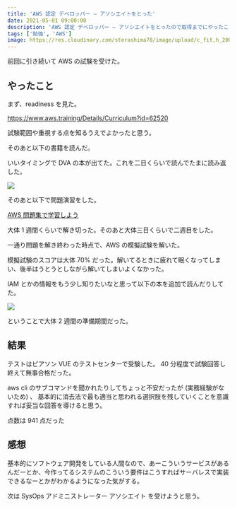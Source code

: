 ```yaml
---
title: 'AWS 認定 デベロッパー – アソシエイトをとった'
date: 2021-05-01 09:00:00
description: 'AWS 認定 デベロッパー – アソシエイトをとったので取得までにやったこと'
tags: ['勉強', 'AWS']
image: https://res.cloudinary.com/sterashima78/image/upload/c_fit,h_200,w_320,y_0/v1619827603/blog/DVA_fqiol2
---
```


前回に引き続いて AWS の試験を受けた。

## やったこと

まず、readiness を見た。

https://www.aws.training/Details/Curriculum?id=62520

試験範囲や重視する点を知るうえでよかったと思う。

そのあと以下の書籍を読んだ。

いいタイミングで DVA の本が出てた。これを二日くらいで読んでたまに読み返した。

<a href="https://www.amazon.co.jp/gp/product/4798063401?pf_rd_r=5FTMP5WPPST0AWTTS2WH&pf_rd_p=7626af39-b716-47c8-84eb-9679f177dc53&pd_rd_r=27f97b10-9c02-443c-91b5-8573636b24d2&pd_rd_w=pdy4x&pd_rd_wg=UbxRK&linkCode=li3&tag=yarishin-22&linkId=86adfadeb2e652991bba151a917e446f&language=ja_JP&ref_=as_li_ss_il" target="_blank"><img border="0" src="//ws-fe.amazon-adsystem.com/widgets/q?_encoding=UTF8&ASIN=4798063401&Format=_SL250_&ID=AsinImage&MarketPlace=JP&ServiceVersion=20070822&WS=1&tag=yarishin-22&language=ja_JP" ></a><img src="https://ir-jp.amazon-adsystem.com/e/ir?t=yarishin-22&language=ja_JP&l=li3&o=9&a=4798063401" width="1" height="1" border="0" alt="" style="border:none !important; margin:0px !important;" />

そのあと以下で問題演習をした。

[AWS 問題集で学習しよう](https://aws.koiwaclub.com/)

大体 1 週間くらいで解き切った。そのあと大体三日くらいで二週目をした。

一通り問題を解き終わった時点で、AWS の模擬試験を解いた。

模擬試験のスコアは大体 70% だった。解いてるときに疲れて眠くなってしまい、後半はうとうとしながら解いてしまいよくなかった。

IAM とかの情報をもう少し知りたいなと思って以下の本を追加で読んだりしてた。

<a href="https://www.amazon.co.jp/%E8%A6%81%E7%82%B9%E6%95%B4%E7%90%86%E3%81%8B%E3%82%89%E6%94%BB%E7%95%A5%E3%81%99%E3%82%8B%E3%80%8EAWS%E8%AA%8D%E5%AE%9A-%E3%82%BB%E3%82%AD%E3%83%A5%E3%83%AA%E3%83%86%E3%82%A3-%E5%B0%82%E9%96%80%E7%9F%A5%E8%AD%98%E3%80%8F-NRI%E3%83%8D%E3%83%83%E3%83%88%E3%82%B3%E3%83%A0%E6%A0%AA%E5%BC%8F%E4%BC%9A%E7%A4%BE/dp/4839970947?pd_rd_w=RferK&pf_rd_p=c221ae92-96f8-424c-884c-196b2fc439b0&pf_rd_r=FVSBSR57W4ZTYCQ93BZ1&pd_rd_r=0969b0dc-eca7-4e0d-9388-4b6c02c3a24f&pd_rd_wg=6McTh&pd_rd_i=4839970947&psc=1&linkCode=li3&tag=yarishin-22&linkId=e32b2fac369d337405ee9ce8730afede&language=ja_JP&ref_=as_li_ss_il" target="_blank"><img border="0" src="//ws-fe.amazon-adsystem.com/widgets/q?_encoding=UTF8&ASIN=4839970947&Format=_SL250_&ID=AsinImage&MarketPlace=JP&ServiceVersion=20070822&WS=1&tag=yarishin-22&language=ja_JP" ></a><img src="https://ir-jp.amazon-adsystem.com/e/ir?t=yarishin-22&language=ja_JP&l=li3&o=9&a=4839970947" width="1" height="1" border="0" alt="" style="border:none !important; margin:0px !important;" />

ということで大体 2 週間の準備期間だった。

## 結果

テストはピアソン VUE のテストセンターで受験した。 40 分程度で試験回答し終えて無事合格だった。

aws cli のサブコマンドを聞かれたりしてちょっと不安だったが (実務経験がないため) 、
基本的に消去法で最も適当と思われる選択肢を残していくことを意識すれば妥当な回答を導けると思う。

点数は 941 点だった

## 感想

基本的にソフトウェア開発をしている人間なので、あーこういうサービスがあるんだーとか、今作ってるシステムのこういう要件はこうすればサーバレスで実装できるなーとかがわかるようになった気がする。

次は SysOps アドミニストレーター アソシエイト を受けようと思う。
